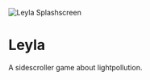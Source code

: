 ![Leyla Splashscreen](https://github.com/starvingcats/Leyla/blob/master/media/leylasplash.png)


# Leyla

A sidescroller game about lightpollution. 
